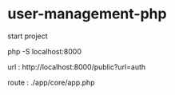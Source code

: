 # user-management-php

start project 

php -S localhost:8000

url : http://localhost:8000/public?url=auth

route : ./app/core/app.php

